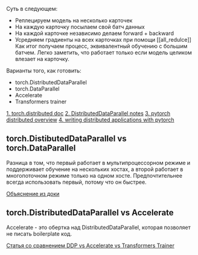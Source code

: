 
Суть в следующем:
* Реплецируем модель на несколько карточек
* На каждую карточку посылаем свой батч данных
* На каждой карточке независимо делаем forward + backward
* Усредняем градиенты на всех карточках при помощи [[all_redulce]] 
Как итог получаем процесс, эквивалентный обучению с большим батчем. Легко заметить, что работает только если модель целиком влезает на карточку.

Варианты того, как готовить:
* torch.DistributedDataParallel
* torch.DataParallel
* Accelerate
* Transformers trainer

[1. torch.distributed doc](https://pytorch.org/docs/stable/distributed.html)
[2. DistributedDataParallel notes](https://pytorch.org/docs/master/notes/ddp.html)
[3. pytorch distributed overview](https://pytorch.org/tutorials/beginner/dist_overview.html)
[4. writing distributed applications with pytorch](https://pytorch.org/tutorials/intermediate/dist_tuto.html)


## torch.DistibutedDataParallel vs torch.DataParallel
Разница в том, что первый работает в мультипроцессорном режиме и поддерживает обучение на нескольких хостах, а второй работает в многопоточном режиме только на одном хосте. Предпочтительнее всегда использовать первый, потому что он быстрее.

[Объяснение из доки](https://pytorch.org/tutorials/intermediate/ddp_tutorial.html#comparison-between-dataparallel-and-distributeddataparallel)

## torch.DistributedDataParallel vs Accelerate
Accelerate - это обертка над DistributedDataParallel, которая позволяет не писать boilerplate код.

[Статья со сравнением DDP vs Accelerate vs Transformers Trainer](https://huggingface.co/blog/pytorch-ddp-accelerate-transformers) 